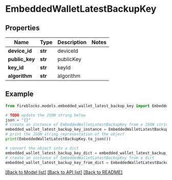 # EmbeddedWalletLatestBackupKey


## Properties

Name | Type | Description | Notes
------------ | ------------- | ------------- | -------------
**device_id** | **str** | deviceId | 
**public_key** | **str** | publicKey | 
**key_id** | **str** | keyId | 
**algorithm** | **str** | algorithm | 

## Example

```python
from fireblocks.models.embedded_wallet_latest_backup_key import EmbeddedWalletLatestBackupKey

# TODO update the JSON string below
json = "{}"
# create an instance of EmbeddedWalletLatestBackupKey from a JSON string
embedded_wallet_latest_backup_key_instance = EmbeddedWalletLatestBackupKey.from_json(json)
# print the JSON string representation of the object
print(EmbeddedWalletLatestBackupKey.to_json())

# convert the object into a dict
embedded_wallet_latest_backup_key_dict = embedded_wallet_latest_backup_key_instance.to_dict()
# create an instance of EmbeddedWalletLatestBackupKey from a dict
embedded_wallet_latest_backup_key_from_dict = EmbeddedWalletLatestBackupKey.from_dict(embedded_wallet_latest_backup_key_dict)
```
[[Back to Model list]](../README.md#documentation-for-models) [[Back to API list]](../README.md#documentation-for-api-endpoints) [[Back to README]](../README.md)


